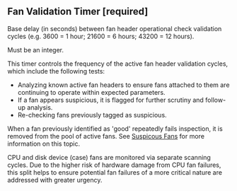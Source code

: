 ## Fan Validation Timer [required]
Base delay (in seconds) between fan header operational check validation cycles (e.g. 3600 = 1 hour; 21600 = 6 hours; 43200 = 12 hours).

Must be an integer.

This timer controls the frequency of the active fan header validation cycles, which include the following tests:
- Analyzing known active fan headers to ensure fans attached to them are continuing to operate within expected parameters.
- If a fan appears suspicious, it is flagged for further scrutiny and follow-up analysis.
- Re-checking fans previously tagged as suspicious.

When a fan previously identified as 'good' repeatedly fails inspection, it is removed from the pool of active fans. See [Suspicous Fans](suspicious-fans.md) for more information on this topic.

CPU and disk device (case) fans are monitored via separate scanning cycles. Due to the higher risk of hardware damage from CPU fan failures, this split helps to ensure potential fan failures of a more critical nature are addressed with greater urgency.
